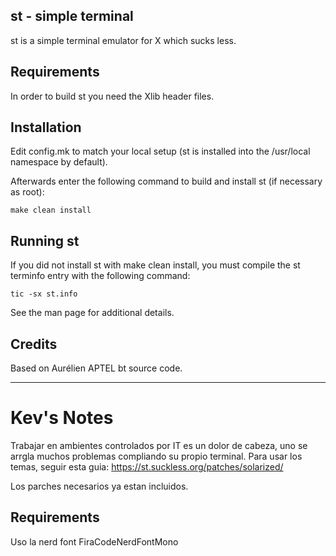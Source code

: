 st - simple terminal
--------------------
st is a simple terminal emulator for X which sucks less.


Requirements
------------
In order to build st you need the Xlib header files.


Installation
------------
Edit config.mk to match your local setup (st is installed into
the /usr/local namespace by default).

Afterwards enter the following command to build and install st (if
necessary as root):

    make clean install


Running st
----------
If you did not install st with make clean install, you must compile
the st terminfo entry with the following command:

    tic -sx st.info

See the man page for additional details.

Credits
-------
Based on Aurélien APTEL <aurelien dot aptel at gmail dot com> bt source code.

-------
# Kev's Notes

Trabajar en ambientes controlados por IT es un dolor de cabeza, uno se arrgla muchos problemas
compliando su propio terminal.
Para usar los temas, seguir esta guia: 
https://st.suckless.org/patches/solarized/

Los parches necesarios ya estan incluidos.

## Requirements
Uso la nerd font FiraCodeNerdFontMono
